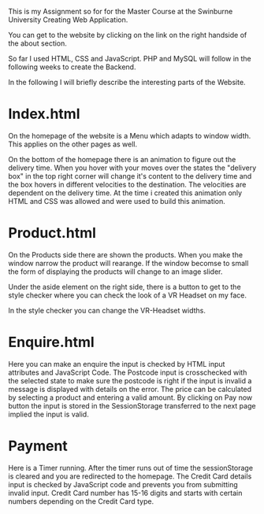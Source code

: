This is my Assignment so for for the Master Course at the Swinburne University Creating Web Application.

You can get to the website by clicking on the link on the right handside of the about section.

So far I used HTML, CSS and JavaScript. PHP and MySQL will follow in the following weeks to create the Backend.

In the following I will briefly describe the interesting parts of the Website.

# Index.html
On the homepage of the website is a Menu which adapts to window width. This applies on the other pages as well.

On the bottom of the homepage there is an animation to figure out the delivery time.
When you hover with your moves over the states the "delivery box" in the top right corner will change it's content to the delivery time
and the box hovers in different velocities to the destination. The velocities are dependent on the delivery time.
At the time i created this animation only HTML and CSS was allowed and were used to build this animation.

# Product.html
On the Products side there are shown the products. When you make the window narrow the product will rearange. 
If the window becomse to small the form of displaying the products will change to an image slider.

Under the aside element on the right side, there is a button to get to the style checker where you can check the look of a VR Headset on my face.

In the style checker you can change the VR-Headset widths.

# Enquire.html
Here you can make an enquire the input is checked by HTML input attributes and JavaScript Code.
The Postcode input is crosschecked with the selected state to make sure the postcode is right if the input is invalid a message is displayed with details on the error.
The price can be calculated by selecting a product and entering a valid amount.
By clicking on Pay now button the input is stored in the SessionStorage transferred to the next page implied the input is valid.

# Payment
Here is a Timer running. After the timer runs out of time the sessionStorage is cleared and you are redirected to the homepage.
The Credit Card details input is checked by JavaScript code and prevents you from submitting invalid input. Credit Card number has 15-16 digits and starts with certain numbers depending on the Credit Card type.
